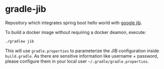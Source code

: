 # gradle-jib
Repository which integrates spring boot hello world with [google jib](https://github.com/GoogleContainerTools/jib/tree/master/jib-gradle-plugin).

To build a docker image without requiring a docker deamon, execute:
```bash
./gradlew jib
```

This will use `gradle.properties` to parameterize the JIB configuration inside `build.gradle`.
As there are sensitive information like username + password, please configure them in your local user `~/.gradle/gradle.properties`.
